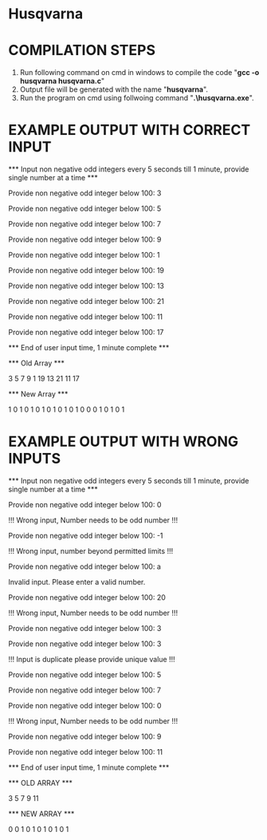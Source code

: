 # Husqvarna
# COMPILATION STEPS

  1. Run following command on cmd in windows to compile the code "**gcc -o husqvarna husqvarna.c**"
  2. Output file will be generated with the name "**husqvarna**".
  3. Run the program on cmd using follwoing command "**.\husqvarna.exe**".

# EXAMPLE OUTPUT WITH CORRECT INPUT

  *** Input non negative odd integers every 5 seconds till 1 minute,
    provide single number at a time ***

  Provide non negative odd integer below 100: 3
  
  Provide non negative odd integer below 100: 5
  
  Provide non negative odd integer below 100: 7
  
  Provide non negative odd integer below 100: 9
  
  Provide non negative odd integer below 100: 1
  
  Provide non negative odd integer below 100: 19
  
  Provide non negative odd integer below 100: 13
  
  Provide non negative odd integer below 100: 21
  
  Provide non negative odd integer below 100: 11
  
  Provide non negative odd integer below 100: 17
  
  *** End of user input time, 1 minute complete ***
  
  *** Old Array ***
  
  3 5 7 9 1 19 13 21 11 17
  
  *** New Array ***
  
  1 0 1 0 1 0 1 0 1 0 1 0 1 0 0 0 1 0 1 0 1

  # EXAMPLE OUTPUT WITH WRONG INPUTS

*** Input non negative odd integers every 5 seconds till 1 minute,
    provide single number at a time ***

Provide non negative odd integer below 100: 0

!!! Wrong input, Number needs to be odd number !!!

Provide non negative odd integer below 100: -1

!!! Wrong input, number beyond permitted limits !!!

Provide non negative odd integer below 100: a

Invalid input. Please enter a valid number.

Provide non negative odd integer below 100: 20

!!! Wrong input, Number needs to be odd number !!!

Provide non negative odd integer below 100: 3

Provide non negative odd integer below 100: 3

!!! Input is duplicate please provide unique value !!!

Provide non negative odd integer below 100: 5

Provide non negative odd integer below 100: 7

Provide non negative odd integer below 100: 0

!!! Wrong input, Number needs to be odd number !!!

Provide non negative odd integer below 100: 9

Provide non negative odd integer below 100: 11

*** End of user input time, 1 minute complete ***

*** OLD ARRAY ***

3 5 7 9 11

*** NEW ARRAY ***

0 0 1 0 1 0 1 0 1 0 1
  
